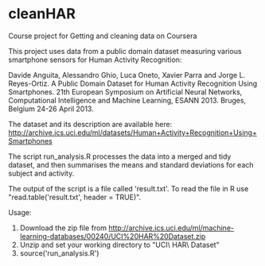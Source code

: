 # cleanHAR

Course project for Getting and cleaning data on Coursera

This project uses data from a public domain dataset measuring various smartphone sensors for Human Activity Recognition:

Davide Anguita, Alessandro Ghio, Luca Oneto, Xavier Parra and Jorge L. Reyes-Ortiz. A Public Domain Dataset for Human Activity Recognition Using Smartphones. 21th European Symposium on Artificial Neural Networks, Computational Intelligence and Machine Learning, ESANN 2013. Bruges, Belgium 24-26 April 2013.

The dataset and its description are available here: http://archive.ics.uci.edu/ml/datasets/Human+Activity+Recognition+Using+Smartphones 

The script run_analysis.R processes the data into a merged and tidy dataset, and then summarises the means and standard deviations for each subject and activity.

The output of the script is a file called 'result.txt'. To read the file in R use "read.table('result.txt', header = TRUE)".

Usage: 

1. Download the zip file from http://archive.ics.uci.edu/ml/machine-learning-databases/00240/UCI%20HAR%20Dataset.zip
2. Unzip and set your working directory to "UCI\ HAR\ Dataset"
3. source('run_analysis.R')
